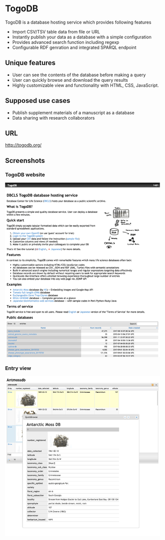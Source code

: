 # TogoDB

TogoDB is a database hosting service which provides following features

* Import CSV/TSV table data from file or URL
* Instantly publish your data as a database with a simple configuration
* Provides advanced search function including regexp
* Configurable RDF genration and integrated SPARQL endpoint

## Unique features

* User can see the contents of the database before making a query
* User can quickly browse and download the query results
* Highly customizable view and functionality with HTML, CSS, JavaScript.

## Supposed use cases

* Publish supplement materials of a manuscript as a database
* Data sharing with research collaborators

## URL

http://togodb.org/

## Screenshots

### TogoDB website

![Fig-1](https://raw.githubusercontent.com/dbcls/website/master/services/images/TogoDB_fig-1.png)

### Entry view

![Fig-2](https://raw.githubusercontent.com/dbcls/website/master/services/images/TogoDB_fig-2.png)


